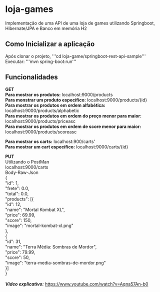 # loja-games
Implementação de uma API de uma loja de games utilizando Springboot, Hibernate/JPA e Banco em memória H2

## Como Inicializar a aplicação
Após clonar o projeto, '''cd loja-game/springboot-rest-api-sample'''<br/>
Executar: '''mvn spring-boot:run'''

## Funcionalidades
**GET**<br/>
**Para mostrar os produtos:**  localhost:9000/products<br/>
**Para monstrar um produto específico:** localhost:9000/products/{id}<br/>
**Para mostrar os produtos em ordem alfabética:** localhost:9000/products/alphabetic<br/>
**Para mostrar os produtos em ordem do preço menor para maior:** localhost:9000/products/priceasc<br/>
**Para mostrar os produtos em ordem de score menor para maior:** localhost:9000/products/scoreasc<br/>

**Para mostrar os carts:** localhost:900/carts'<br/>
**Para mostrar um cart específico:** localhost:9000/carts/{id}<br/>

**PUT**<br/>
Utilizando o PostMan<br/>
localhost:9000/carts<br/>
Body-Raw-Json<br/>
{<br/>
    "id": 1,<br/>
    "frete": 0.0,<br/>
    "total": 0.0,<br/>
    "products": [{<br/>
        "id": 12,<br/>
        "name": "Mortal Kombat XL",<br/>
        "price": 69.99,<br/>
        "score": 150,<br/>
        "image": "mortal-kombat-xl.png"<br/>
    },<br/>
    {<br/>
        "id": 31,<br/>
        "name": "Terra Média: Sombras de Mordor",<br/>
        "price": 79.99,<br/>
        "score": 50,<br/>
        "image": "terra-media-sombras-de-mordor.png"<br/>
    }]<br/>
}<br/>
<br/>
***Vídeo explicativo:*** https://www.youtube.com/watch?v=Aqna57An-b0 

